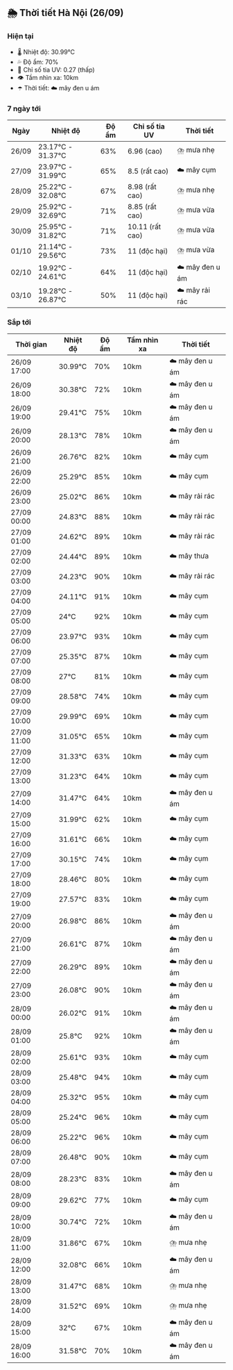 ## 🌦️ Thời tiết Hà Nội (26/09)

### Hiện tại

- 🌡️ Nhiệt độ: 30.99℃
- 💦 Độ ẩm: 70%
- 🌟 Chỉ số tia UV: 0.27 (thấp)
- 👁️ Tầm nhìn xa: 10km
- ☂️ Thời tiết: ☁️ mây đen u ám

### 7 ngày tới

| Ngày | Nhiệt độ | Độ ẩm | Chỉ số tia UV | Thời tiết |
| --- | --- | --- | --- | --- |
| 26/09 | 23.17℃ - 31.37℃ | 63% | 6.96 (cao) | ⛈️ mưa nhẹ |
| 27/09 | 23.97℃ - 31.99℃ | 65% | 8.5 (rất cao) | ☁️ mây cụm |
| 28/09 | 25.22℃ - 32.08℃ | 67% | 8.98 (rất cao) | ⛈️ mưa nhẹ |
| 29/09 | 25.92℃ - 32.69℃ | 71% | 8.85 (rất cao) | ⛈️ mưa vừa |
| 30/09 | 25.95℃ - 31.82℃ | 71% | 10.11 (rất cao) | ⛈️ mưa vừa |
| 01/10 | 21.14℃ - 29.56℃ | 73% | 11 (độc hại) | ⛈️ mưa vừa |
| 02/10 | 19.92℃ - 24.61℃ | 64% | 11 (độc hại) | ☁️ mây đen u ám |
| 03/10 | 19.28℃ - 26.87℃ | 50% | 11 (độc hại) | ☁️ mây rải rác |

### Sắp tới

| Thời gian | Nhiệt độ | Độ ẩm | Tầm nhìn xa | Thời tiết |
| --- | --- | --- | --- | --- |
| 26/09 17:00 | 30.99℃ | 70% | 10km | ☁️ mây đen u ám |
| 26/09 18:00 | 30.38℃ | 72% | 10km | ☁️ mây đen u ám |
| 26/09 19:00 | 29.41℃ | 75% | 10km | ☁️ mây đen u ám |
| 26/09 20:00 | 28.13℃ | 78% | 10km | ☁️ mây đen u ám |
| 26/09 21:00 | 26.76℃ | 82% | 10km | ☁️ mây cụm |
| 26/09 22:00 | 25.29℃ | 85% | 10km | ☁️ mây cụm |
| 26/09 23:00 | 25.02℃ | 86% | 10km | ☁️ mây rải rác |
| 27/09 00:00 | 24.83℃ | 88% | 10km | ☁️ mây rải rác |
| 27/09 01:00 | 24.62℃ | 89% | 10km | ☁️ mây rải rác |
| 27/09 02:00 | 24.44℃ | 89% | 10km | ☁️ mây thưa |
| 27/09 03:00 | 24.23℃ | 90% | 10km | ☁️ mây rải rác |
| 27/09 04:00 | 24.11℃ | 91% | 10km | ☁️ mây cụm |
| 27/09 05:00 | 24℃ | 92% | 10km | ☁️ mây cụm |
| 27/09 06:00 | 23.97℃ | 93% | 10km | ☁️ mây cụm |
| 27/09 07:00 | 25.35℃ | 87% | 10km | ☁️ mây cụm |
| 27/09 08:00 | 27℃ | 81% | 10km | ☁️ mây cụm |
| 27/09 09:00 | 28.58℃ | 74% | 10km | ☁️ mây cụm |
| 27/09 10:00 | 29.99℃ | 69% | 10km | ☁️ mây cụm |
| 27/09 11:00 | 31.05℃ | 65% | 10km | ☁️ mây cụm |
| 27/09 12:00 | 31.33℃ | 63% | 10km | ☁️ mây cụm |
| 27/09 13:00 | 31.23℃ | 64% | 10km | ☁️ mây cụm |
| 27/09 14:00 | 31.47℃ | 64% | 10km | ☁️ mây đen u ám |
| 27/09 15:00 | 31.99℃ | 62% | 10km | ☁️ mây cụm |
| 27/09 16:00 | 31.61℃ | 66% | 10km | ☁️ mây cụm |
| 27/09 17:00 | 30.15℃ | 74% | 10km | ☁️ mây cụm |
| 27/09 18:00 | 28.46℃ | 80% | 10km | ☁️ mây cụm |
| 27/09 19:00 | 27.57℃ | 83% | 10km | ☁️ mây cụm |
| 27/09 20:00 | 26.98℃ | 86% | 10km | ☁️ mây đen u ám |
| 27/09 21:00 | 26.61℃ | 87% | 10km | ☁️ mây đen u ám |
| 27/09 22:00 | 26.29℃ | 89% | 10km | ☁️ mây đen u ám |
| 27/09 23:00 | 26.08℃ | 90% | 10km | ☁️ mây đen u ám |
| 28/09 00:00 | 26.02℃ | 91% | 10km | ☁️ mây đen u ám |
| 28/09 01:00 | 25.8℃ | 92% | 10km | ☁️ mây đen u ám |
| 28/09 02:00 | 25.61℃ | 93% | 10km | ☁️ mây cụm |
| 28/09 03:00 | 25.48℃ | 94% | 10km | ☁️ mây cụm |
| 28/09 04:00 | 25.32℃ | 95% | 10km | ☁️ mây cụm |
| 28/09 05:00 | 25.24℃ | 96% | 10km | ☁️ mây cụm |
| 28/09 06:00 | 25.22℃ | 96% | 10km | ☁️ mây cụm |
| 28/09 07:00 | 26.48℃ | 90% | 10km | ☁️ mây cụm |
| 28/09 08:00 | 28.23℃ | 83% | 10km | ☁️ mây đen u ám |
| 28/09 09:00 | 29.62℃ | 77% | 10km | ☁️ mây cụm |
| 28/09 10:00 | 30.74℃ | 72% | 10km | ☁️ mây đen u ám |
| 28/09 11:00 | 31.86℃ | 67% | 10km | ⛈️ mưa nhẹ |
| 28/09 12:00 | 32.08℃ | 66% | 10km | ☁️ mây đen u ám |
| 28/09 13:00 | 31.47℃ | 68% | 10km | ⛈️ mưa nhẹ |
| 28/09 14:00 | 31.52℃ | 69% | 10km | ⛈️ mưa nhẹ |
| 28/09 15:00 | 32℃ | 67% | 10km | ☁️ mây đen u ám |
| 28/09 16:00 | 31.58℃ | 70% | 10km | ☁️ mây đen u ám |
